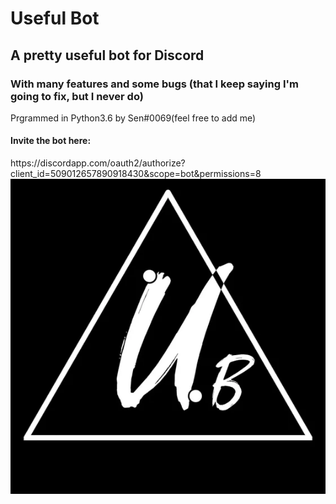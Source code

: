 <h1> Useful Bot </h1>
<h2> A pretty useful bot for Discord </h2>
<h3>With many features and some bugs (that I keep saying I'm going to fix, but I never do)</h3>
Prgrammed in Python3.6 by Sen#0069(feel free to add me) 



<h4>Invite the bot here:</h4>
https://discordapp.com/oauth2/authorize?client_id=509012657890918430&scope=bot&permissions=8
<img src="usefulbot.webp" alt="Useful Bot">
